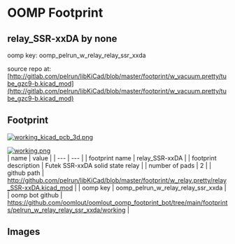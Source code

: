 # OOMP Footprint  
## relay_SSR-xxDA  by none  
  
oomp key: oomp_pelrun_w_relay_relay_ssr_xxda  
  
source repo at: [http://gitlab.com/pelrun/libKiCad/blob/master/footprint/w_vacuum.pretty/tube_gzc9-b.kicad_mod](http://gitlab.com/pelrun/libKiCad/blob/master/footprint/w_vacuum.pretty/tube_gzc9-b.kicad_mod)  
## Footprint  
  
[![working_kicad_pcb_3d.png](working_kicad_pcb_3d_600.png)](working_kicad_pcb_3d.png)  
  
[![working.png](working_600.png)](working.png)  
| name | value | 
| --- | --- | 
| footprint name | relay_SSR-xxDA | 
| footprint description | Futek SSR-xxDA solid state relay | 
| number of pads | 2 | 
| github path | http://github.com/pelrun/libKiCad/blob/master/footprint/w_relay.pretty/relay_SSR-xxDA.kicad_mod | 
| oomp key | oomp_pelrun_w_relay_relay_ssr_xxda | 
| oomp bot github | https://github.com/oomlout/oomlout_oomp_footprint_bot/tree/main/footprints/pelrun_w_relay_relay_ssr_xxda/working | 
## Images  
